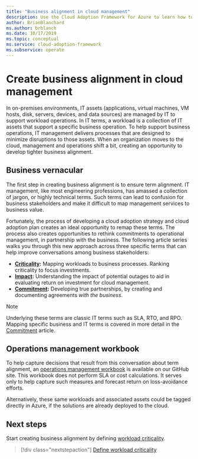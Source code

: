 ```yaml
---
title: "Business alignment in cloud management"
description: Use the Cloud Adoption Framework for Azure to learn how to better manage your cloud operations and develop tighter business alignment.
author: BrianBlanchard
ms.author: brblanch
ms.date: 10/17/2019
ms.topic: conceptual
ms.service: cloud-adoption-framework
ms.subservice: operate
---
```


# Create business alignment in cloud management

In on-premises environments, IT assets (applications, virtual machines, VM hosts, disk, servers, devices, and data sources) are managed by IT to support workload operations. In IT terms, a workload is a collection of IT assets that support a specific business operation. To help support business operations, IT management delivers processes that are designed to minimize disruptions to those assets. When an organization moves to the cloud, management and operations shift a bit, creating an opportunity to develop tighter business alignment.

## Business vernacular

The first step in creating business alignment is to ensure term alignment. IT management, like most engineering professions, has amassed a collection of jargon, or highly technical terms. Such terms can lead to confusion for business stakeholders and make it difficult to map management services to business value.

Fortunately, the process of developing a cloud adoption strategy and cloud adoption plan creates an ideal opportunity to remap these terms. The process also creates opportunities to rethink commitments to operational management, in partnership with the business. The following article series walks you through this new approach across three specific terms that can help improve conversations among business stakeholders:

- **[Criticality](./criticality.md):** Mapping workloads to business processes. Ranking criticality to focus investments.
- **[Impact](./impact.md):** Understanding the impact of potential outages to aid in evaluating return on investment for cloud management.
- **[Commitment](./commitment.md):** Developing true partnerships, by creating and documenting agreements _with the business_.

> [!NOTE]
> Underlying these terms are classic IT terms such as SLA, RTO, and RPO. Mapping specific business and IT terms is covered in more detail in the [Commitment](./commitment.md) article.

## Operations management workbook

To help capture decisions that result from this conversation about term alignment, an [operations management workbook](https://raw.githubusercontent.com/Microsoft/CloudAdoptionFramework/master/manage/opsmanagementworkbook.xlsx) is available on our GitHub site. This workbook does not perform SLA or cost calculations. It serves only to help capture such measures and forecast return on loss-avoidance efforts.

Alternatively, these same workloads and associated assets could be tagged directly in Azure, if the solutions are already deployed to the cloud.

## Next steps

Start creating business alignment by defining [workload criticality](./criticality.md).

> [!div class="nextstepaction"]
> [Define workload criticality](./criticality.md)
